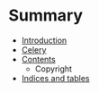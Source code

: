 # Summary

* [Introduction](README.md)
* [Celery](celery.md)
* [Contents](contents.md)
   * Copyright
* [Indices and tables](indices_and_tables.md)

